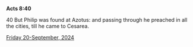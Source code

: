 **Acts 8:40**

40 But Philip was found at Azotus: and passing through he preached in all the cities, till he came to Cesarea. 

[Friday 20-September, 2024](https://getbible.life/kjv/Acts/8/40)
